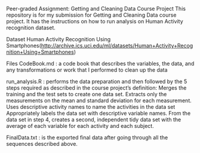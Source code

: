 Peer-graded Assignment: Getting and Cleaning Data Course Project
This repository is for my  submission for Getting and Cleaning Data course project. It has the instructions on how to run analysis on Human Activity recognition dataset.

Dataset
Human Activity Recognition Using Smartphones(http://archive.ics.uci.edu/ml/datasets/Human+Activity+Recognition+Using+Smartphones)

Files
CodeBook.md : a code book that describes the variables, the data, and any transformations or work that I performed to clean up the data

run_analysis.R : performs the data preparation and then followed by the 5 steps required as described in the course project’s definition:
         Merges the training and the test sets to create one data set.
         Extracts only the measurements on the mean and standard deviation for each measurement.
         Uses descriptive activity names to name the activities in the data set
         Appropriately labels the data set with descriptive variable names.
         From the data set in step 4, creates a second, independent tidy data set with the average of each variable for                  each activity and each subject.

FinalData.txt : is the exported final data after going through all the sequences described above.
